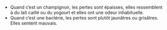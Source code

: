 - Quand c’est un champignon, les pertes sont épaisses, elles ressemblent à du lait caillé ou du yogourt et elles ont une odeur inhabituelle.
- Quand c’est une bactérie, les pertes sont plutôt jaunâtres ou grisâtres. Elles sentent mauvais.
